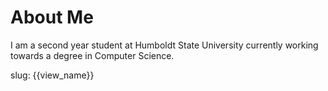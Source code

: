 # About Me
I am a second year student at Humboldt State University currently working towards a degree in Computer Science.

slug: {{view_name}}